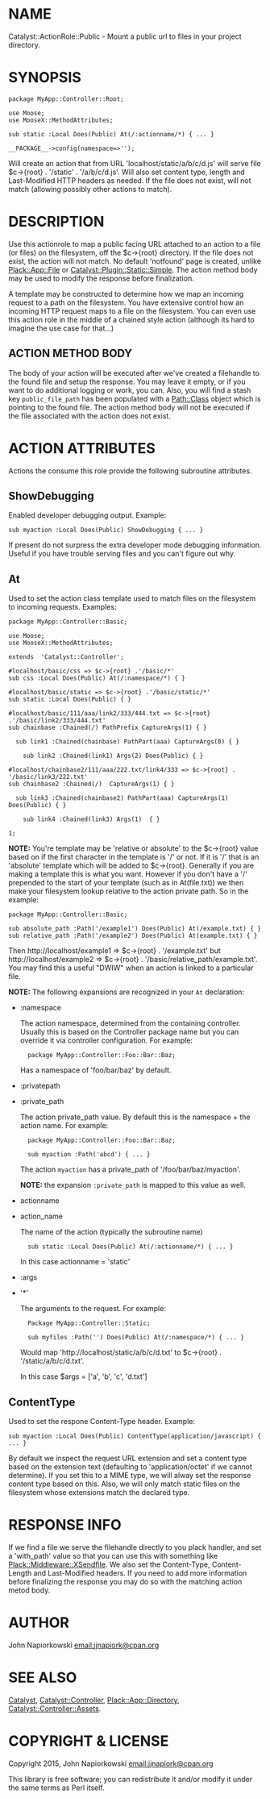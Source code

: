 # NAME

Catalyst::ActionRole::Public - Mount a public url to files in your project directory.

# SYNOPSIS

    package MyApp::Controller::Root;

    use Moose;
    use MooseX::MethodAttributes;

    sub static :Local Does(Public) At(/:actionname/*) { ... }

    __PACKAGE__->config(namespace=>'');

Will create an action that from URL 'localhost/static/a/b/c/d.js' will serve
file $c->{root} . '/static' . '/a/b/c/d.js'.  Will also set content type, length
and Last-Modified HTTP headers as needed.  If the file does not exist, will not
match (allowing possibly other actions to match).

# DESCRIPTION

Use this actionrole to map a public facing URL attached to an action to a file
(or files) on the filesystem, off the $c->{root} directory.  If the file does
not exist, the action will not match.  No default 'notfound' page is created,
unlike [Plack::App::File](https://metacpan.org/pod/Plack::App::File) or [Catalyst::Plugin::Static::Simple](https://metacpan.org/pod/Catalyst::Plugin::Static::Simple).  The action
method body may be used to modify the response before finalization.

A template may be constructed to determine how we map an incoming request to
a path on the filesystem.  You have extensive control how an incoming HTTP
request maps to a file on the filesystem.  You can even use this action role
in the middle of a chained style action (although its hard to imagine the
use case for that...)

## ACTION METHOD BODY

The body of your action will be executed after we've created a filehandle to
the found file and setup the response.  You may leave it empty, or if you want
to do additional logging or work, you can. Also, you will find a stash key 
`public_file_path` has been populated with a [Path::Class](https://metacpan.org/pod/Path::Class) object which is
pointing to the found file.  The action method body will not be executed if
the file associated with the action does not exist.

# ACTION ATTRIBUTES

Actions the consume this role provide the following subroutine attributes.

## ShowDebugging

Enabled developer debugging output.  Example:

    sub myaction :Local Does(Public) ShowDebugging { ... }

If present do not surpress the extra developer mode debugging information.  Useful
if you have trouble serving files and you can't figure out why.

## At 

Used to set the action class template used to match files on the filesystem to
incoming requests.  Examples:

    package MyApp::Controller::Basic;

    use Moose;
    use MooseX::MethodAttributes;

    extends  'Catalyst::Controller';

    #localhost/basic/css => $c->{root} .'/basic/*'
    sub css :Local Does(Public) At(/:namespace/*) { }

    #localhost/basic/static => $c->{root} .'/basic/static/*'
    sub static :Local Does(Public) { }

    #localhost/basic/111/aaa/link2/333/444.txt => $c->{root} .'/basic/link2/333/444.txt'
    sub chainbase :Chained(/) PathPrefix CaptureArgs(1) { }

      sub link1 :Chained(chainbase) PathPart(aaa) CaptureArgs(0) { }

        sub link2 :Chained(link1) Args(2) Does(Public) { }

    #localhost/chainbase2/111/aaa/222.txt/link4/333 => $c->{root} . '/basic/link3/222.txt'
    sub chainbase2 :Chained(/)  CaptureArgs(1) { }

      sub link3 :Chained(chainbase2) PathPart(aaa) CaptureArgs(1) Does(Public) { }

        sub link4 :Chained(link3) Args(1)  { }

    1;

**NOTE:** You're template may be 'relative or absolute' to the $c->{root} value
based on if the first character in the template is '/' or not.   If it is '/'
that is an 'absolute' template which will be added to $c->{root}.  Generally
if you are making a template this is what you want.  However if you don't have
a '/' prepended to the start of your template (such as in At(file.txt)) we then
make your filesystem lookup relative to the action private path.  So in the
example:

    package MyApp::Controller::Basic;

    sub absolute_path :Path('/example1') Does(Public) At(/example.txt) { }
    sub relative_path :Path('/example2') Does(Public) At(example.txt) { }

Then http://localhost/example1 => $c->{root} . '/example.txt' but
http://localhost/example2 => $c->{root} . '/basic/relative\_path/example.txt'.
You may find this a useful "DWIW" when an action is linked to a particular file.

**NOTE:** The following expansions are recognized in your `At` declaration:

- :namespace

    The action namespace, determined from the containing controller.  Usually this
    is based on the Controller package name but you can override it via controller
    configuration.  For example:

        package MyApp::Controller::Foo::Bar::Baz;

    Has a namespace of 'foo/bar/baz' by default.

- :privatepath
- :private\_path

    The action private\_path value.  By default this is the namespace + the action
    name.  For example:

        package MyApp::Controller::Foo::Bar::Baz;

        sub myaction :Path('abcd') { ... }

    The action `myaction` has a private\_path of '/foo/bar/baz/myaction'.

    **NOTE:** the expansion `:private_path` is mapped to this value as well.

- actionname
- action\_name

    The name of the action (typically the subroutine name)

        sub static :Local Does(Public) At(/:actionname/*) { ... }

    In this case actionname = 'static'

- :args
- '\*'

    The arguments to the request.  For example:

        Package MyApp::Controller::Static;

        sub myfiles :Path('') Does(Public) At(/:namespace/*) { ... }

    Would map 'http://localhost/static/a/b/c/d.txt' to $c->{root} . '/static/a/b/c/d.txt'.

    In this case $args = \['a', 'b', 'c', 'd.txt'\]

## ContentType

Used to set the respone Content-Type header. Example:

    sub myaction :Local Does(Public) ContentType(application/javascript) { ... }

By default we inspect the request URL extension and set a content type based on
the extension text (defaulting to 'application/octet' if we cannot determine).  If
you set this to a MIME type, we will alway set the response content type based on
this.  Also, we will only match static files on the filesystem whose extensions
match the declared type.

# RESPONSE INFO

If we find a file we serve the filehandle directly to you plack handler, and set
a 'with\_path' value so that you can use this with something like [Plack::Middleware::XSendfile](https://metacpan.org/pod/Plack::Middleware::XSendfile).
We also set the Content-Type, Content-Length and Last-Modified headers.  If you
need to add more information before finalizing the response you may do so with
the matching action metod body.

# AUTHOR

John Napiorkowski [email:jjnapiork@cpan.org](email:jjnapiork@cpan.org)

# SEE ALSO

[Catalyst](https://metacpan.org/pod/Catalyst), [Catalyst::Controller](https://metacpan.org/pod/Catalyst::Controller), [Plack::App::Directory](https://metacpan.org/pod/Plack::App::Directory),
[Catalyst::Controller::Assets](https://metacpan.org/pod/Catalyst::Controller::Assets).

# COPYRIGHT & LICENSE

Copyright 2015, John Napiorkowski [email:jjnapiork@cpan.org](email:jjnapiork@cpan.org)

This library is free software; you can redistribute it and/or modify it under
the same terms as Perl itself.
